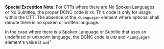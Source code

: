 **Special Exception Note:** For CTTs where there are No Spoken Languages or No Subtitles, the proper DCNC code is `XX`. This code is only for usage within the CTT. The absence of the <`Language>` element where optional shall denote there is no spoken or written language.

In the case where there is a Spoken Language or Subtitle that uses an undefined or unknown language, the DCNC code is `UND` and <`Language`> element's value is `und`"
